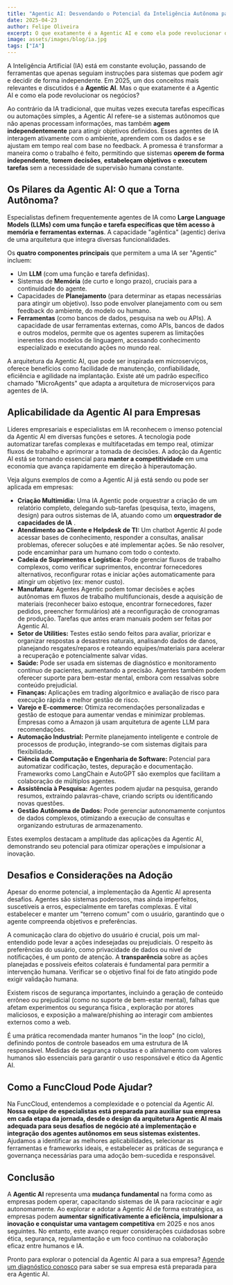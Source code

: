 ```yaml
---
title: "Agentic AI: Desvendando o Potencial da Inteligência Autônoma para Empresas"
date: 2025-04-23
author: Felipe Oliveira
excerpt: O que exatamente é a Agentic AI e como ela pode revolucionar os negócios?.
image: assets/images/blog/ia.jpg
tags: ["IA"]
---
```


A Inteligência Artificial (IA) está em constante evolução, passando de ferramentas que apenas seguiam instruções para sistemas que podem agir e decidir de forma independente. Em 2025, um dos conceitos mais relevantes e discutidos é a **Agentic AI**. Mas o que exatamente é a Agentic AI e como ela pode revolucionar os negócios?

Ao contrário da IA tradicional, que muitas vezes executa tarefas específicas ou automações simples, a Agentic AI refere-se a sistemas autônomos que não apenas processam informações, mas também **agem independentemente** para atingir objetivos definidos. Esses agentes de IA interagem ativamente com o ambiente, aprendem com os dados e se ajustam em tempo real com base no feedback. A promessa é transformar a maneira como o trabalho é feito, permitindo que sistemas **operem de forma independente**, **tomem decisões**, **estabeleçam objetivos** e **executem tarefas** sem a necessidade de supervisão humana constante.

## Os Pilares da Agentic AI: O que a Torna Autônoma?

Especialistas definem frequentemente agentes de IA como **Large Language Models (LLMs) com uma função e tarefa específicas que têm acesso à memória e ferramentas externas**. A capacidade "agêntica" (agentic) deriva de uma arquitetura que integra diversas funcionalidades.

Os **quatro componentes principais** que permitem a uma IA ser "Agentic" incluem:

*   Um **LLM** (com uma função e tarefa definidas).
*   Sistemas de **Memória** (de curto e longo prazo), cruciais para a continuidade do agente.
*   Capacidades de **Planejamento** (para determinar as etapas necessárias para atingir um objetivo). Isso pode envolver planejamento com ou sem feedback do ambiente, do modelo ou humano.
*   **Ferramentas** (como bancos de dados, pesquisa na web ou APIs). A capacidade de usar ferramentas externas, como APIs, bancos de dados e outros modelos, permite que os agentes superem as limitações inerentes dos modelos de linguagem, acessando conhecimento especializado e executando ações no mundo real.

A arquitetura da Agentic AI, que pode ser inspirada em microserviços, oferece benefícios como facilidade de manutenção, confiabilidade, eficiência e agilidade na implantação. Existe até um padrão específico chamado "MicroAgents" que adapta a arquitetura de microserviços para agentes de IA.

## Aplicabilidade da Agentic AI para Empresas

Líderes empresariais e especialistas em IA reconhecem o imenso potencial da Agentic AI em diversas funções e setores. A tecnologia pode automatizar tarefas complexas e multifacetadas em tempo real, otimizar fluxos de trabalho e aprimorar a tomada de decisões. A adoção da Agentic AI está se tornando essencial para **manter a competitividade** em uma economia que avança rapidamente em direção à hiperautomação.

Veja alguns exemplos de como a Agentic AI já está sendo ou pode ser aplicada em empresas:

*   **Criação Multimídia:** Uma IA Agentic pode orquestrar a criação de um relatório completo, delegando sub-tarefas (pesquisa, texto, imagens, design) para outros sistemas de IA, atuando como um **orquestrador de capacidades de IA** .
*   **Atendimento ao Cliente e Helpdesk de TI:** Um chatbot Agentic AI pode acessar bases de conhecimento, responder a consultas, analisar problemas, oferecer soluções e até implementar ações. Se não resolver, pode encaminhar para um humano com todo o contexto.
*   **Cadeia de Suprimentos e Logística:** Pode gerenciar fluxos de trabalho complexos, como verificar suprimentos, encontrar fornecedores alternativos, reconfigurar rotas e iniciar ações automaticamente para atingir um objetivo (ex: menor custo).
*   **Manufatura:** Agentes Agentic podem tomar decisões e ações autônomas em fluxos de trabalho multifuncionais, desde a aquisição de materiais (reconhecer baixo estoque, encontrar fornecedores, fazer pedidos, preencher formulários) até a reconfiguração de cronogramas de produção. Tarefas que antes eram manuais podem ser feitas por Agentic AI.
*   **Setor de Utilities:** Testes estão sendo feitos para avaliar, priorizar e organizar respostas a desastres naturais, analisando dados de danos, planejando resgates/reparos e roteando equipes/materiais para acelerar a recuperação e potencialmente salvar vidas.
*   **Saúde:** Pode ser usada em sistemas de diagnóstico e monitoramento contínuo de pacientes, aumentando a precisão. Agentes também podem oferecer suporte para bem-estar mental, embora com ressalvas sobre conteúdo prejudicial.
*   **Finanças:** Aplicações em trading algorítmico e avaliação de risco para execução rápida e melhor gestão de risco.
*   **Varejo e E-commerce:** Otimiza recomendações personalizadas e gestão de estoque para aumentar vendas e minimizar problemas. Empresas como a Amazon já usam arquitetura de agente LLM para recomendações.
*   **Automação Industrial:** Permite planejamento inteligente e controle de processos de produção, integrando-se com sistemas digitais para flexibilidade.
*   **Ciência da Computação e Engenharia de Software:** Potencial para automatizar codificação, testes, depuração e documentação. Frameworks como LangChain e AutoGPT são exemplos que facilitam a colaboração de múltiplos agentes.
*   **Assistência à Pesquisa:** Agentes podem ajudar na pesquisa, gerando resumos, extraindo palavras-chave, criando scripts ou identificando novas questões.
*   **Gestão Autônoma de Dados:** Pode gerenciar autonomamente conjuntos de dados complexos, otimizando a execução de consultas e organizando estruturas de armazenamento.

Estes exemplos destacam a amplitude das aplicações da Agentic AI, demonstrando seu potencial para otimizar operações e impulsionar a inovação.

## Desafios e Considerações na Adoção

Apesar do enorme potencial, a implementação da Agentic AI apresenta desafios. Agentes são sistemas poderosos, mas ainda imperfeitos, suscetíveis a erros, especialmente em tarefas complexas. É vital estabelecer e manter um "terreno comum" com o usuário, garantindo que o agente compreenda objetivos e preferências.

A comunicação clara do objetivo do usuário é crucial, pois um mal-entendido pode levar a ações indesejadas ou prejudiciais. O respeito às preferências do usuário, como privacidade de dados ou nível de notificações, é um ponto de atenção. A **transparência** sobre as ações planejadas e possíveis efeitos colaterais é fundamental para permitir a intervenção humana. Verificar se o objetivo final foi de fato atingido pode exigir validação humana.

Existem riscos de segurança importantes, incluindo a geração de conteúdo errôneo ou prejudicial (como no suporte de bem-estar mental), falhas que afetam experimentos ou segurança física , exploração por atores maliciosos, e exposição a malware/phishing ao interagir com ambientes externos como a web.

É uma prática recomendada manter humanos "in the loop" (no ciclo), definindo pontos de controle baseados em uma estrutura de IA responsável. Medidas de segurança robustas e o alinhamento com valores humanos são essenciais para garantir o uso responsável e ético da Agentic AI.

## Como a FuncCloud Pode Ajudar?

Na FuncCloud, entendemos a complexidade e o potencial da Agentic AI. **Nossa equipe de especialistas está preparada para auxiliar sua empresa em cada etapa da jornada, desde o design da arquitetura Agentic AI mais adequada para seus desafios de negócio até a implementação e integração dos agentes autônomos em seus sistemas existentes.** Ajudamos a identificar as melhores aplicabilidades, selecionar as ferramentas e frameworks ideais, e estabelecer as práticas de segurança e governança necessárias para uma adoção bem-sucedida e responsável.

## Conclusão

A **Agentic AI** representa uma **mudança fundamental** na forma como as empresas podem operar, capacitando sistemas de IA para raciocinar e agir autonomamente. Ao explorar e adotar a Agentic AI de forma estratégica, as empresas podem **aumentar significativamente a eficiência, impulsionar a inovação e conquistar uma vantagem competitiva** em 2025 e nos anos seguintes. No entanto, este avanço requer considerações cuidadosas sobre ética, segurança, regulamentação e um foco contínuo na colaboração eficaz entre humanos e IA.

Pronto para explorar o potencial da Agentic AI para a sua empresa? [Agende um diagnóstico conosco](https://funccloud.com/contato) para saber se sua empresa está preparada para era Agentic AI.
